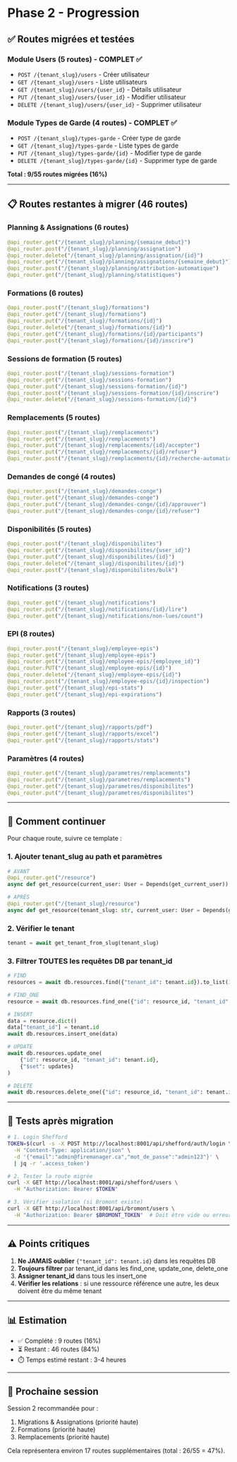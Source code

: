 # Phase 2 - Progression

## ✅ Routes migrées et testées

### Module Users (5 routes) - COMPLET ✅
- `POST /{tenant_slug}/users` - Créer utilisateur
- `GET /{tenant_slug}/users` - Liste utilisateurs  
- `GET /{tenant_slug}/users/{user_id}` - Détails utilisateur
- `PUT /{tenant_slug}/users/{user_id}` - Modifier utilisateur
- `DELETE /{tenant_slug}/users/{user_id}` - Supprimer utilisateur

### Module Types de Garde (4 routes) - COMPLET ✅
- `POST /{tenant_slug}/types-garde` - Créer type de garde
- `GET /{tenant_slug}/types-garde` - Liste types de garde
- `PUT /{tenant_slug}/types-garde/{id}` - Modifier type de garde
- `DELETE /{tenant_slug}/types-garde/{id}` - Supprimer type de garde

**Total : 9/55 routes migrées (16%)**

---

## 📋 Routes restantes à migrer (46 routes)

### Planning & Assignations (6 routes)
```python
@api_router.get("/{tenant_slug}/planning/{semaine_debut}")
@api_router.post("/{tenant_slug}/planning/assignation")
@api_router.delete("/{tenant_slug}/planning/assignation/{id}")
@api_router.get("/{tenant_slug}/planning/assignations/{semaine_debut}")
@api_router.post("/{tenant_slug}/planning/attribution-automatique")
@api_router.get("/{tenant_slug}/planning/statistiques")
```

### Formations (6 routes)
```python
@api_router.post("/{tenant_slug}/formations")
@api_router.get("/{tenant_slug}/formations")
@api_router.put("/{tenant_slug}/formations/{id}")
@api_router.delete("/{tenant_slug}/formations/{id}")
@api_router.get("/{tenant_slug}/formations/{id}/participants")
@api_router.post("/{tenant_slug}/formations/{id}/inscrire")
```

### Sessions de formation (5 routes)
```python
@api_router.post("/{tenant_slug}/sessions-formation")
@api_router.get("/{tenant_slug}/sessions-formation")
@api_router.put("/{tenant_slug}/sessions-formation/{id}")
@api_router.post("/{tenant_slug}/sessions-formation/{id}/inscrire")
@api_router.delete("/{tenant_slug}/sessions-formation/{id}")
```

### Remplacements (5 routes)
```python
@api_router.post("/{tenant_slug}/remplacements")
@api_router.get("/{tenant_slug}/remplacements")
@api_router.put("/{tenant_slug}/remplacements/{id}/accepter")
@api_router.put("/{tenant_slug}/remplacements/{id}/refuser")
@api_router.post("/{tenant_slug}/remplacements/{id}/recherche-automatique")
```

### Demandes de congé (4 routes)
```python
@api_router.post("/{tenant_slug}/demandes-conge")
@api_router.get("/{tenant_slug}/demandes-conge")
@api_router.put("/{tenant_slug}/demandes-conge/{id}/approuver")
@api_router.put("/{tenant_slug}/demandes-conge/{id}/refuser")
```

### Disponibilités (5 routes)
```python
@api_router.post("/{tenant_slug}/disponibilites")
@api_router.get("/{tenant_slug}/disponibilites/{user_id}")
@api_router.put("/{tenant_slug}/disponibilites/{id}")
@api_router.delete("/{tenant_slug}/disponibilites/{id}")
@api_router.post("/{tenant_slug}/disponibilites/bulk")
```

### Notifications (3 routes)
```python
@api_router.get("/{tenant_slug}/notifications")
@api_router.put("/{tenant_slug}/notifications/{id}/lire")
@api_router.get("/{tenant_slug}/notifications/non-lues/count")
```

### EPI (8 routes)
```python
@api_router.post("/{tenant_slug}/employee-epis")
@api_router.get("/{tenant_slug}/employee-epis")
@api_router.get("/{tenant_slug}/employee-epis/{employee_id}")
@api_router.PUT("/{tenant_slug}/employee-epis/{id}")
@api_router.delete("/{tenant_slug}/employee-epis/{id}")
@api_router.post("/{tenant_slug}/employee-epis/{id}/inspection")
@api_router.get("/{tenant_slug}/epi-stats")
@api_router.get("/{tenant_slug}/epi-expirations")
```

### Rapports (3 routes)
```python
@api_router.get("/{tenant_slug}/rapports/pdf")
@api_router.get("/{tenant_slug}/rapports/excel")
@api_router.get("/{tenant_slug}/rapports/stats")
```

### Paramètres (4 routes)
```python
@api_router.get("/{tenant_slug}/parametres/remplacements")
@api_router.put("/{tenant_slug}/parametres/remplacements")
@api_router.get("/{tenant_slug}/parametres/disponibilites")
@api_router.put("/{tenant_slug}/parametres/disponibilites")
```

---

## 🎯 Comment continuer

Pour chaque route, suivre ce template :

### 1. Ajouter tenant_slug au path et paramètres
```python
# AVANT
@api_router.get("/resource")
async def get_resource(current_user: User = Depends(get_current_user)):

# APRÈS  
@api_router.get("/{tenant_slug}/resource")
async def get_resource(tenant_slug: str, current_user: User = Depends(get_current_user)):
```

### 2. Vérifier le tenant
```python
tenant = await get_tenant_from_slug(tenant_slug)
```

### 3. Filtrer TOUTES les requêtes DB par tenant_id
```python
# FIND
resources = await db.resources.find({"tenant_id": tenant.id}).to_list(1000)

# FIND_ONE  
resource = await db.resources.find_one({"id": resource_id, "tenant_id": tenant.id})

# INSERT
data = resource.dict()
data["tenant_id"] = tenant.id
await db.resources.insert_one(data)

# UPDATE
await db.resources.update_one(
    {"id": resource_id, "tenant_id": tenant.id},
    {"$set": updates}
)

# DELETE
await db.resources.delete_one({"id": resource_id, "tenant_id": tenant.id})
```

---

## 🧪 Tests après migration

```bash
# 1. Login Shefford
TOKEN=$(curl -s -X POST http://localhost:8001/api/shefford/auth/login \
  -H "Content-Type: application/json" \
  -d '{"email":"admin@firemanager.ca","mot_de_passe":"admin123"}' \
  | jq -r '.access_token')

# 2. Tester la route migrée
curl -X GET http://localhost:8001/api/shefford/users \
  -H "Authorization: Bearer $TOKEN"

# 3. Vérifier isolation (si Bromont existe)
curl -X GET http://localhost:8001/api/bromont/users \
  -H "Authorization: Bearer $BROMONT_TOKEN"  # Doit être vide ou erreur 404
```

---

## ⚠️ Points critiques

1. **Ne JAMAIS oublier** `{"tenant_id": tenant.id}` dans les requêtes DB
2. **Toujours filtrer** par tenant_id dans les find_one, update_one, delete_one
3. **Assigner tenant_id** dans tous les insert_one
4. **Vérifier les relations** : si une ressource référence une autre, les deux doivent être du même tenant

---

## 📊 Estimation

- ✅ Complété : 9 routes (16%)
- ⏳ Restant : 46 routes (84%)
- ⏱️ Temps estimé restant : 3-4 heures

---

## 🚀 Prochaine session

Session 2 recommandée pour :
1. Migrations & Assignations (priorité haute)
2. Formations (priorité haute)
3. Remplacements (priorité haute)

Cela représentera environ 17 routes supplémentaires (total : 26/55 = 47%).
